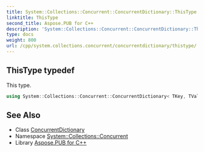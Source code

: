 ```yaml
---
title: System::Collections::Concurrent::ConcurrentDictionary::ThisType typedef
linktitle: ThisType
second_title: Aspose.PUB for C++
description: 'System::Collections::Concurrent::ConcurrentDictionary::ThisType typedef. This type in C++.'
type: docs
weight: 800
url: /cpp/system.collections.concurrent/concurrentdictionary/thistype/
---
```

## ThisType typedef


This type.

```cpp
using System::Collections::Concurrent::ConcurrentDictionary< TKey, TValue >::ThisType =  ConcurrentDictionary<TKey, TValue>
```

## See Also

* Class [ConcurrentDictionary](../)
* Namespace [System::Collections::Concurrent](../../)
* Library [Aspose.PUB for C++](../../../)
